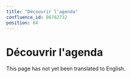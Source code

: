 ```yaml
---
title: "Découvrir l'agenda"
confluence_id: 86762732
position: 64
---
```

# Découvrir l'agenda


This page has not yet been translated to English.

